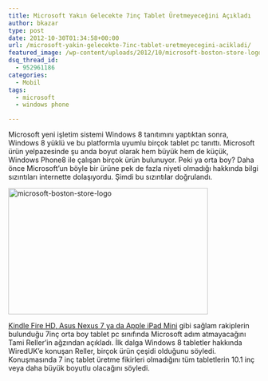 ```yaml
---
title: Microsoft Yakın Gelecekte 7inç Tablet Üretmeyeceğini Açıkladı
author: bkazar
type: post
date: 2012-10-30T01:34:58+00:00
url: /microsoft-yakin-gelecekte-7inc-tablet-uretmeyecegini-acikladi/
featured_image: /wp-content/uploads/2012/10/microsoft-boston-store-logo-100x100.jpg
dsq_thread_id:
  - 952961186
categories:
  - Mobil
tags:
  - microsoft
  - windows phone

---
```

Microsoft yeni işletim sistemi Windows 8 tanıtımını yaptıktan sonra, Windows 8 yüklü ve bu platformla uyumlu birçok tablet pc tanıttı. Microsoft ürün yelpazesinde şu anda boyut olarak hem büyük hem de küçük, Windows Phone8 ile çalışan birçok ürün bulunuyor. Peki ya orta boy? Daha önce Microsoft’un böyle bir ürüne pek de fazla niyeti olmadığı hakkında bilgi sızıntıları internette dolaşıyordu. Şimdi bu sızıntılar doğrulandı.

<img class="aligncenter size-large wp-image-8812" title="microsoft-boston-store-logo" src="https://www.murekkep.org/wp-content/uploads/2012/10/microsoft-boston-store-logo-400x253.jpg" alt="microsoft-boston-store-logo" width="400" height="253" srcset="https://www.murekkep.org/wp-content/uploads/2012/10/microsoft-boston-store-logo-400x253.jpg 400w, https://www.murekkep.org/wp-content/uploads/2012/10/microsoft-boston-store-logo-50x31.jpg 50w, https://www.murekkep.org/wp-content/uploads/2012/10/microsoft-boston-store-logo-196x125.jpg 196w, https://www.murekkep.org/wp-content/uploads/2012/10/microsoft-boston-store-logo.jpg 780w" sizes="(max-width: 400px) 100vw, 400px" /> 

[Kindle Fire HD, Asus Nexus 7 ya da Apple iPad Mini][1] gibi sağlam rakiplerin bulunduğu 7inç orta boy tablet pc sınıfında Microsoft adım atmayacağını Tami Reller’in ağzından açıkladı. İlk dalga Windows 8 tabletler hakkında WiredUK’e konuşan Reller, birçok ürün çeşidi olduğunu söyledi. Konuşmasında 7 inç tablet üretme fikirleri olmadığını tüm tabletlerin 10.1 inç veya daha büyük boyutlu olacağını söyledi.

 [1]: https://www.murekkep.org/ipad-mini-nexus-7-kindle-fire-hd-teknik-ozellikler-karsilastirmasi-8722 "ipad mini teknik özellikler"